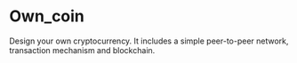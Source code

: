 # Own_coin
Design your own cryptocurrency. It includes a simple peer-to-peer network, transaction mechanism and blockchain.
